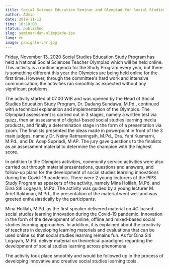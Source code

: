 ```yaml
---
title: Social Science Education Seminar and Olympiad for Social Studies Teachers in West Java
author: Admin
date: 2019-11-12
time: 10:10:00
status: published
slug: seminar-dan-olimpiade-ips
lang: en
image: panigale-v4r.jpg
---
```


Friday, November 13, 2020 Social Studies Education Study Program has held a National Social Sciences Teacher Olympiad which will be held online. This activity is a routine agenda for the Study Program every year, but there is something different this year the Olympics are being held online for the first time. However, through the committee's hard work and intensive communication, the activities ran smoothly as expected without any significant problems.

The activity started at 07.00 WIB and was opened by the Head of Social Studies Education Study Program, Dr. Dadang Sundawa, M.Pd., continued with a technical explanation and implementation of the Olympics. The Olympiad assessment is carried out in 3 stages, namely a written test via quizz, then an assessment of digital-based social studies learning media products, and finally a determination stage in the form of a presentation via zoom. The finalists presented the ideas made in powerpoint in front of the 3 main judges, namely Dr. Neiny Ratmaningsih, M.Pd., Dra. Yani Kusmarni, M.Pd., and Dr. Acep Supriadi, M.AP. The jury gave questions to the finalists as an assessment material to determine the champion with the highest score.

In addition to the Olympics activities, community service activities were also carried out through material presentations, questions and answers, and follow-up plans for the development of social studies learning innovations during the Covid-19 pandemic. There were 2 young lecturers of the PIPS Study Program as speakers of the activity, namely Mina Holilah, M.Pd. and Dina Siti Logayah, M.Pd. The activity was guided by a young lecturer M. Arief Rakhman, M.Pd., the presentation of the material went well and was greeted enthusiastically by the participants.

Mina Holilah, M.Pd. as the first speaker delivered material on 4C-based social studies learning innovation during the Covid-19 pandemic. Innovation in the form of the development of online, offline and mixed-based social studies learning approaches. In addition, it is explained about the creativity of teachers in developing learning materials and evaluations that can be used online so that social studies learning remains fun. As for Dina Siti Logayah, M.Pd. deliver material on theoretical paradigms regarding the development of social studies learning across phenomena.

The activity took place smoothly and would be followed up in the process of developing innovative and creative social studies learning tools.
